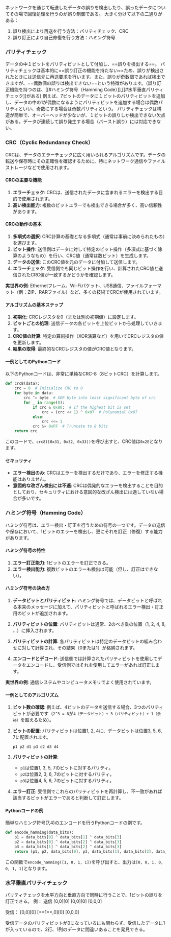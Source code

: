 
ネットワークを通じて転送したデータの誤りを検出したり、誤ったデータについてその場で回復処理を行うのが誤り制御である。
大きく分けて以下の二通りがある：
1. 誤り検出により再送を行う方法：パリティチェック、CRC
2. 誤り訂正により自己修復を行う方法：ハミング符号

### パリティチェック
データの中１ビットをパリティビットとして付加し、==誤りを検出する==。
パリティチェックは基本的に==誤り訂正の機能を持たない==ため、誤りが検出されたときには送信元に再送要求を行います。また、誤りが奇数個であれば検出できますが、==偶数個の誤りは検出できない==という特徴があります。（誤り訂正機能を持つのは、[[#ハミング符号（Hamming Code）]],[[#水平垂直パリティチェック]]がある)
例えば、7ビットのデータに１ビットのパリティビットを追加し、データの中の1が偶数になるようにパリティビットを追加する場合は偶数パリティといい、奇数にする場合は奇数パリティという。
パリティチェックは構造が簡単で、オーバーヘッドが少ないが、１ビットの誤りしか検出できない欠点がある。データが連続して誤り発生する場合（バースト誤り）には対応できない。

### CRC（Cyclic Redundancy Check）

CRCは、データのエラーチェックに広く用いられるアルゴリズムです。データの転送や保存時にその正確性を確認するために、特にネットワーク通信やファイルストレージなどで使用されます。

#### CRCの主要な機能
1. **エラーチェック**: CRCは、送信されたデータに含まれるエラーを検出する目的で使用されます。
2. **高い検出能力**: 複数のビットエラーでも検出できる場合が多く、高い信頼性があります。

#### CRCの動作の基本
1. **多項式の選択**: CRC計算の基礎となる多項式（通常は事前に決められたもの）を選びます。
2. **ビット操作**: 送信側はデータに対して特定のビット操作（多項式に基づく除算のようなもの）を行い、CRC値（通常は数ビット）を生成します。
3. **データの送信**: このCRC値を元のデータに付加して送信します。
4. **エラーチェック**: 受信側でも同じビット操作を行い、計算されたCRC値と送信されたCRC値が一致するかどうかを確認します。

**実世界の例**: Ethernetフレーム、Wi-Fiパケット、USB通信、ファイルフォーマット（例：ZIP、RARファイル）など、多くの技術でCRCが使用されています。

#### アルゴリズムの基本ステップ
1. **初期化**: CRCレジスタを0（または別の初期値）に設定します。
2. **ビットごとの処理**: 送信データの各ビットを上位ビットから処理していきます。
3. **CRC値の計算**: 特定の算術操作（XOR演算など）を用いてCRCレジスタの値を更新します。
4. **結果の取得**: 最終的なCRCレジスタの値がCRC値となります。

#### 一例としてのPythonコード
以下のPythonコードは、非常に単純なCRC-8（8ビットCRC）を計算します。

```python
def crc8(data):
    crc = 0  # Initialize CRC to 0
    for byte in data:
        crc ^= byte  # XOR byte into least significant byte of crc
        for _ in range(8):
            if crc & 0x80:  # If the highest bit is set
                crc = (crc << 1) ^ 0x07  # Polynomial 0x07
            else:
                crc <<= 1
            crc &= 0xFF  # Truncate to 8 bits
    return crc
```

このコードで、`crc8([0x31, 0x32, 0x33])`を呼び出すと、CRC値は`0x2E`となります。

#### セキュリティ
- **エラー検出のみ**: CRCはエラーを検出するだけであり、エラーを修正する機能はありません。
- **意図的な改ざん検出には不適**: CRCは偶発的なエラーを検出することを目的としており、セキュリティにおける意図的な改ざん検出には適していない場合が多いです。


### ハミング符号（Hamming Code）

ハミング符号は、エラー検出・訂正を行うための符号の一つです。データの送信や保存において、1ビットのエラーを検出し、更にそれを訂正（修復）する能力があります。

#### ハミング符号の特性
1. **エラー訂正能力**: 1ビットのエラーを訂正できる。
2. **エラー検出能力**: 複数ビットのエラーも検出は可能（但し、訂正はできない）。

#### ハミング符号の決め方

1. **データビットとパリティビット**: ハミング符号では、データビットと呼ばれる本来のメッセージに加えて、パリティビットと呼ばれるエラー検出・訂正用のビットが追加されます。

2. **パリティビットの位置**: パリティビットは通常、2のべき乗の位置（1, 2, 4, 8, ...）に挿入されます。

3. **パリティビットの計算**: 各パリティビットは特定のデータビットの組み合わせに対して計算され、その結果（0または1）が格納されます。

4. **エンコードとデコード**: 送信側では計算されたパリティビットを使用してデータをエンコードし、受信側ではそれを使用してエラーがあれば訂正します。

**実世界の例**: 通信システムやコンピュータメモリでよく使用されています。

#### 一例としてのアルゴリズム
1. **ビット数の確認**: 例えば、4ビットのデータを送信する場合、3つのパリティビットが必要です（`2^3 = 8`が`4（データビット）+ 3（パリティビット）+ 1（余裕）`を超えるため）。

2. **ビットの配置**: パリティビットは位置1, 2, 4に、データビットは位置3, 5, 6, 7に配置されます。

   ```
   p1 p2 d1 p3 d2 d3 d4
   ```

3. **パリティビットの計算**: 
    - `p1`は位置1, 3, 5, 7のビットに対するパリティ。
    - `p2`は位置2, 3, 6, 7のビットに対するパリティ。
    - `p3`は位置4, 5, 6, 7のビットに対するパリティ。

4. **エラー訂正**: 受信側でこれらのパリティビットを再計算し、不一致があれば該当するビットがエラーであると判断して訂正します。

#### Pythonコードの例
簡単なハミング符号(7,4)のエンコードを行うPythonコードの例です。

```python
def encode_hamming(data_bits):
    p1 = data_bits[0] ^ data_bits[1] ^ data_bits[3]
    p2 = data_bits[0] ^ data_bits[2] ^ data_bits[3]
    p3 = data_bits[1] ^ data_bits[2] ^ data_bits[3]
    return [p1, p2, data_bits[0], p3, data_bits[1], data_bits[2], data_bits[3]]
```

この関数で`encode_hamming([1, 0, 1, 1])`を呼び出すと、出力は`[0, 0, 1, 0, 0, 1, 1]`となります。

### 水平垂直パリティチェック
パリティチェックを水平方向と垂直方向で同時に行うことで、1ビットの誤りを訂正できる。
例：
送信
\[0,0]\[0]
\[0,0]\[0]
\[0,0,0]

受信：
\[0,0]\[0]
\[==1==,0]\[0]
\[0,0,0]

受信データのパリティビットが0になっているにも関わらず、受信したデータに1が入っているので、2行、1列のデータに間違いあることを発見できる。